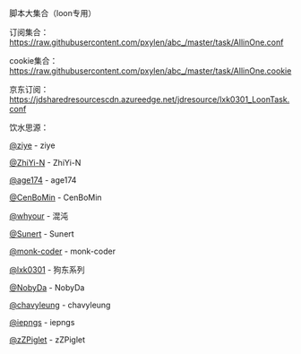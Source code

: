 脚本大集合（loon专用）

订阅集合：https://raw.githubusercontent.com/pxylen/abc_/master/task/AllinOne.conf

cookie集合：https://raw.githubusercontent.com/pxylen/abc_/master/task/AllinOne.cookie

京东订阅：https://jdsharedresourcescdn.azureedge.net/jdresource/lxk0301_LoonTask.conf




饮水思源：

[@ziye](https://github.com/ziye888/JavaScript) - ziye

[@ZhiYi-N](https://github.com/ZhiYi-N/Private-Script) - ZhiYi-N

[@age174](https://github.com/age174/-) - age174

[@CenBoMin](https://github.com/CenBoMin/GithubSync) - CenBoMin

[@whyour](https://github.com/whyour/hundun) - 混沌

[@Sunert](https://github.com/Sunert/Scripts) - Sunert

[@monk-coder](https://github.com/monk-coder/dust) - monk-coder

[@lxk0301](https://gitee.com/lxk0301/projects) - 狗东系列

[@NobyDa](https://github.com/NobyDa/Script/tree/master) - NobyDa

[@chavyleung](https://github.com/chavyleung/scripts) - chavyleung

[@iepngs](https://github.com/iepngs/Script) - iepngs

[@zZPiglet](https://github.com/zZPiglet/Task/tree/master) - zZPiglet


